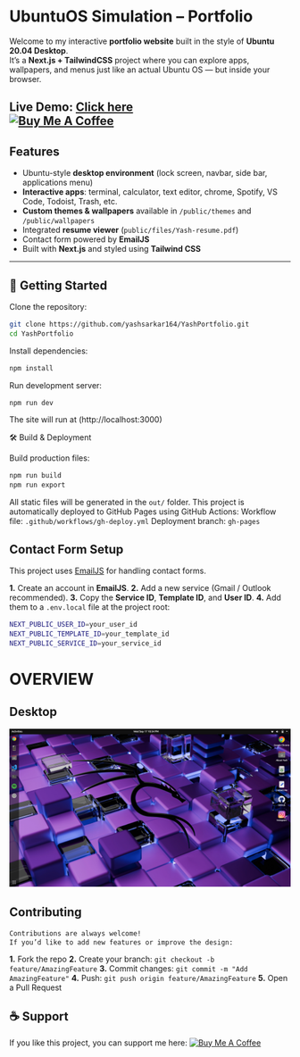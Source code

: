 #  UbuntuOS Simulation – Portfolio

Welcome to my interactive **portfolio website** built in the style of **Ubuntu 20.04 Desktop**.  
It’s a **Next.js + TailwindCSS** project where you can explore apps, wallpapers, and menus just like an actual Ubuntu OS — but inside your browser.

 **Live Demo**: [Click here](https://yashsarkar-portfolio.vercel.app/)  
<a href="https://buymeacoffee.com/yashsarkar" target="_blank"><img src="https://cdn.buymeacoffee.com/buttons/v2/default-yellow.png" alt="Buy Me A Coffee" style="height: 40px !important;width: 140px !important;" ></a>
---

##  Features

-  Ubuntu-style **desktop environment** (lock screen, navbar, side bar, applications menu)  
-  **Interactive apps**: terminal, calculator, text editor, chrome, Spotify, VS Code, Todoist, Trash, etc.  
-  **Custom themes & wallpapers** available in `/public/themes` and `/public/wallpapers`  
-  Integrated **resume viewer** (`public/files/Yash-resume.pdf`)  
-  Contact form powered by **EmailJS**  
-  Built with **Next.js** and styled using **Tailwind CSS**

---

## 🚀 Getting Started

Clone the repository:

```bash
git clone https://github.com/yashsarkar164/YashPortfolio.git
cd YashPortfolio

```
Install dependencies:
```bash
npm install
```
Run development server:
```bash
npm run dev
```

The site will run at (http://localhost:3000)

🛠️ Build & Deployment

Build production files:
```bash
npm run build
npm run export
```
All static files will be generated in the `out/` folder.
This project is automatically deployed to GitHub Pages using GitHub Actions:
Workflow file: `.github/workflows/gh-deploy.yml`
Deployment branch: `gh-pages`



## Contact Form Setup

This project uses [EmailJS](https://www.emailjs.com/) for handling contact forms.

**1.** Create an account in **EmailJS**.
**2.** Add a new service (Gmail / Outlook recommended).
**3.** Copy the **Service ID**, **Template ID**, and **User ID**.
**4.** Add them to a `.env.local` file at the project root:

```bash
NEXT_PUBLIC_USER_ID=your_user_id
NEXT_PUBLIC_TEMPLATE_ID=your_template_id
NEXT_PUBLIC_SERVICE_ID=your_service_id
```

# OVERVIEW

##  Desktop
<img src="public/themes/Yaru/Screenshots/desktop.png" />


## Contributing

    Contributions are always welcome!
    If you’d like to add new features or improve the design:

**1.** Fork the repo
**2.** Create your branch: `git checkout -b feature/AmazingFeature`
**3.** Commit changes: `git commit -m "Add AmazingFeature"`
**4.** Push: `git push origin feature/AmazingFeature`
**5.** Open a Pull Request

## ☕ Support

If you like this project, you can support me here:
<a href="https://buymeacoffee.com/yashsarkar" target="_blank"><img src="https://cdn.buymeacoffee.com/buttons/v2/default-yellow.png" alt="Buy Me A Coffee" style="height: 40px !important;width: 140px !important;" ></a>